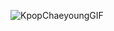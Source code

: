 
![KpopChaeyoungGIF](https://user-images.githubusercontent.com/80311292/163717442-98c508d5-7937-4b6c-8f7b-d20a1fc93bd5.gif)



<!---
anggaps/anggaps is a ✨ special ✨ repository because its `README.md` (this file) appears on your GitHub profile.
You can click the Preview link to take a look at your changes.
--->



